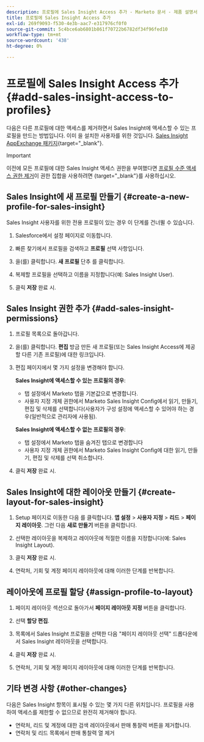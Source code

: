 ```yaml
---
description: 프로필에 Sales Insight Access 추가 - Marketo 문서 - 제품 설명서
title: 프로필에 Sales Insight Access 추가
exl-id: 269f9093-f530-4e3b-aac7-e317976cf0f0
source-git-commit: 5c4bce6ab6801b861f70722b6782df34f96fed10
workflow-type: tm+mt
source-wordcount: '438'
ht-degree: 0%

---
```


# 프로필에 Sales Insight Access 추가 {#add-sales-insight-access-to-profiles}

다음은 다른 프로필에 대한 액세스를 제거하면서 Sales Insight에 액세스할 수 있는 프로필을 만드는 방법입니다. 이미 을 설치한 사용자를 위한 것입니다. [Sales Insight AppExchange 패키지](/help/marketo/product-docs/marketo-sales-insight/msi-for-salesforce/installation/install-marketo-sales-insight-package-in-salesforce-appexchange.md){target=&quot;_blank&quot;}.

>[!IMPORTANT]
>
>이전에 모든 프로필에 대한 Sales Insight 액세스 권한을 부여했다면 [프로필 수준 액세스 권한 제거](/help/marketo/product-docs/marketo-sales-insight/msi-for-salesforce/configuration/remove-sales-insight-access.md)이 권한 집합을 사용하려면 {target=&quot;_blank&quot;}를 사용하십시오.

## Sales Insight에 새 프로필 만들기 {#create-a-new-profile-for-sales-insight}

Sales Insight 사용자를 위한 전용 프로필이 있는 경우 이 단계를 건너뛸 수 있습니다.

1. Salesforce에서 설정 페이지로 이동합니다.

1. 빠른 찾기에서 프로필을 검색하고 **프로필** 선택 사항입니다.

1. 을(를) 클릭합니다. **새 프로필** 단추 를 클릭합니다.

1. 복제할 프로필을 선택하고 이름을 지정합니다(예: Sales Insight User).

1. 클릭 **저장** 완료 시.

## Sales Insight 권한 추가 {#add-sales-insight-permissions}

1. 프로필 목록으로 돌아갑니다.

1. 을(를) 클릭합니다. **편집** 방금 만든 새 프로필(또는 Sales Insight Access에 제공할 다른 기존 프로필)에 대한 링크입니다.

1. 편집 페이지에서 몇 가지 설정을 변경해야 합니다.

   **Sales Insight에 액세스할 수 있는 프로필의 경우**:

   * 탭 설정에서 Marketo 탭을 기본값으로 변경합니다.
   * 사용자 지정 개체 권한에서 Marketo Sales Insight Config에서 읽기, 만들기, 편집 및 삭제를 선택합니다(사용자가 구성 설정에 액세스할 수 있어야 하는 경우(일반적으로 관리자에 사용됨).

   **Sales Insight에 액세스할 수 없는 프로필의 경우**:

   * 탭 설정에서 Marketo 탭을 숨겨진 탭으로 변경합니다
   * 사용자 지정 개체 권한에서 Marketo Sales Insight Config에 대한 읽기, 만들기, 편집 및 삭제를 선택 취소합니다.


1. 클릭 **저장** 완료 시.

## Sales Insight에 대한 레이아웃 만들기 {#create-layout-for-sales-insight}

1. Setup 페이지로 이동한 다음 를 클릭합니다. **앱 설정** > **사용자 지정** > **리드** > **페이지 레이아웃**. 그런 다음 **새로 만들기** 버튼을 클릭합니다.

1. 선택한 레이아웃을 복제하고 레이아웃에 적절한 이름을 지정합니다(예: Sales Insight Layout).

1. 클릭 **저장** 완료 시.

1. 연락처, 기회 및 계정 페이지 레이아웃에 대해 이러한 단계를 반복합니다.

## 레이아웃에 프로필 할당 {#assign-profile-to-layout}

1. 페이지 레이아웃 섹션으로 돌아가서 **페이지 레이아웃 지정** 버튼을 클릭합니다.

1. 선택 **할당 편집**.

1. 목록에서 Sales Insight 프로필을 선택한 다음 &quot;페이지 레이아웃 선택&quot; 드롭다운에서 Sales Insight 레이아웃을 선택합니다.

1. 클릭 **저장** 완료 시.

1. 연락처, 기회 및 계정 페이지 레이아웃에 대해 이러한 단계를 반복합니다.

## 기타 변경 사항 {#other-changes}

다음은 Sales Insight 항목이 표시될 수 있는 몇 가지 다른 위치입니다. 프로필을 사용하여 액세스를 제한할 수 없으므로 완전히 제거해야 합니다.

* 연락처, 리드 및 계정에 대한 검색 레이아웃에서 판매 통찰력 버튼을 제거합니다.
* 연락처 및 리드 목록에서 판매 통찰력 열 제거
